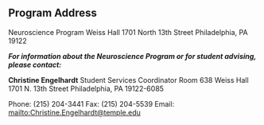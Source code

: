## Program Address

Neuroscience Program
Weiss Hall
1701 North 13th Street
Philadelphia, PA 19122

_**For information about the Neuroscience Program or for student advising, please contact:**_

**Christine Engelhardt**
Student Services Coordinator
Room 638 Weiss Hall
1701 N. 13th Street
Philadelphia, PA 19122-6085

Phone: (215) 204-3441
Fax: (215) 204-5539
Email: [mailto:Christine.Engelhardt@temple.edu]()
